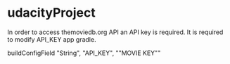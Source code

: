 # udacityProject
In order to access themoviedb.org API an API key is required. It is required to modify API_KEY app gradle.

 buildConfigField "String", "API_KEY", "\"MOVIE KEY\""
